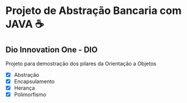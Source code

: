 # Projeto de Abstração Bancaria com JAVA :coffee:

## Dio Innovation One - DIO

Projeto para demostração dos pilares da Orientação a Objetos

* [X]  Abstração
* [X]  Encapsulamento
* [X]  Herança
* [X]  Polimorfismo
